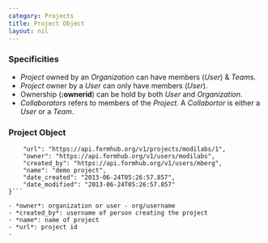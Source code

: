 ```yaml
---
category: Projects
title: Project Object
layout: nil
---
```


### Specificities

* *Project* owned by an *Organization* can have members (*User*) & *Team*s.
* *Project* owner by a *User* can only have members (*User*).
* Ownership (**:ownerid**) can be hold by both *User* and *Organization*.
* *Collaborators* refers to members of the *Project*. A *Collabortor* is either a *User* or a *Team*.

### Project Object

```{
    "url": "https://api.formhub.org/v1/projects/modilabs/1", 
    "owner": "https://api.formhub.org/v1/users/modilabs", 
    "created_by": "https://api.formhub.org/v1/users/mberg", 
    "name": "demo project", 
    "date_created": "2013-06-24T05:26:57.857", 
    "date_modified": "2013-06-24T05:26:57.857"
}```

- *owner*: organization or user - org/username
- *created_by*: username of person creating the project
- *name*: name of project
- *url*: project id
- 
